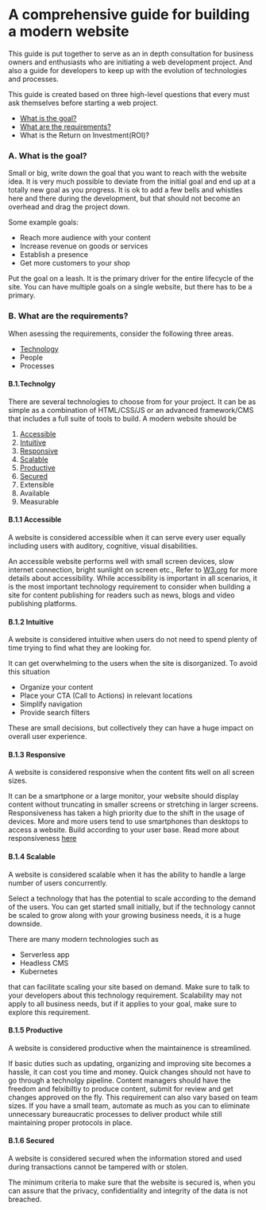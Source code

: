 # A comprehensive guide for building a modern website

This guide is put together to serve as an in depth consultation for business owners and enthusiasts who are initiating a web development project. And also a guide for developers to keep up with the evolution of technologies and processes. 

This guide is created based on three high-level questions that every must ask themselves before starting a web project. 
* [What is the goal?](#a-what-is-the-goal)
* [What are the requirements?](#b-what-is-the-requirement)
* What is the Return on Investment(ROI)?

### **A. What is the goal?**
Small or big, write down the goal that you want to reach with the website idea. It is very much possible to deviate from the initial goal and end up at a totally new goal as you progress. It is ok to add a few bells and whistles here and there during the development, but that should not become an overhead and drag the project down. 

Some example goals:
* Reach more audience with your content
* Increase revenue on goods or services
* Establish a presence
* Get more customers to your shop

Put the goal on a leash. It is the primary driver for the entire lifecycle of the site. You can have multiple goals on a single website, but there has to be a primary.

### **B. What are the requirements?**
When asessing the requirements, consider the following three areas.
* [Technology](#b1technolgy)
* People
* Processes

#### **B.1.Technolgy**
There are several technologies to choose from for your project. It can be as simple as a combination of HTML/CSS/JS or an advanced framework/CMS that includes a full suite of tools to build. A modern website should be
1. [Accessible](#b11-accessible)
2. [Intuitive](#b12-intuitive)
3. [Responsive](#b13-responsive)
4. [Scalable](#b14-scalable)
5. [Productive](#b15-productive)
6. [Secured](#b16-secured)
7. Extensible
8. Available
9. Measurable

#### **B.1.1 Accessible**
A website is considered accessible when it can serve every user equally including users with auditory, cognitive, visual disabilities. 

An accessible website performs well with small screen devices, slow internet connection, bright sunlight on screen etc., Refer to [W3.org](https://www.w3.org/WAI/fundamentals/accessibility-intro/#what) for more details about accessibility. While accessibility is important in all scenarios, it is the most important technology requirement to consider when building a site for content publishing for readers such as news, blogs and video publishing platforms.

#### **B.1.2 Intuitive**
A website is considered intuitive when users do not need to spend plenty of time trying to find what they are looking for. 

It can get overwhelming to the users when the site is disorganized. To avoid this situation
* Organize your content
* Place your CTA (Call to Actions) in relevant locations
* Simplify navigation
* Provide search filters

These are small decisions, but collectively they can have a huge impact on overall user experience.

#### **B.1.3 Responsive**
A website is considered responsive when the content fits well on all screen sizes. 

It can be a smartphone or a large monitor, your website should display content without truncating in smaller screens or stretching in larger screens. Responsiveness has taken a high priority due to the shift in the usage of devices. More and more users tend to use smartphones than desktops to access a website. Build according to your user base. 
Read more about responsiveness [here](https://en.wikipedia.org/wiki/Responsive_web_designhttp://)

#### **B.1.4 Scalable**
A website is considered scalable when it has the ability to handle a large number of users concurrently. 

Select a technology that has the potential to scale according to the demand of the users. You can get started small initially, but if the technology cannot be scaled to grow along with your growing business needs, it is a huge downside. 

There are many modern technologies such as 
* Serverless app
* Headless CMS
* Kubernetes 
 
that can facilitate scaling your site based on demand. Make sure to talk to your developers about this technology requirement. Scalability may not apply to all business needs, but if it applies to your goal, make sure to explore this requirement. 

#### **B.1.5 Productive**
A website is considered productive when the maintainence is streamlined. 

If basic duties such as updating, organizing and improving site becomes a hassle, it can cost you time and money. Quick changes should not have to go through a technolgy pipeline. Content managers should have the freedom and felxibiltiy to produce content, submit for review and get changes approved on the fly. This requirement can also vary based on team sizes. If you have a small team, automate as much as you can to eliminate unnecessary bureaucratic processes to deliver product while still maintaining proper protocols in place. 

#### **B.1.6 Secured**
A website is considered secured when the information stored and used during transactions cannot be tampered with or stolen. 

The minimum criteria to make sure that the website is secured is, when you can assure that the privacy, confidentiality and integrity of the data is not breached. 
